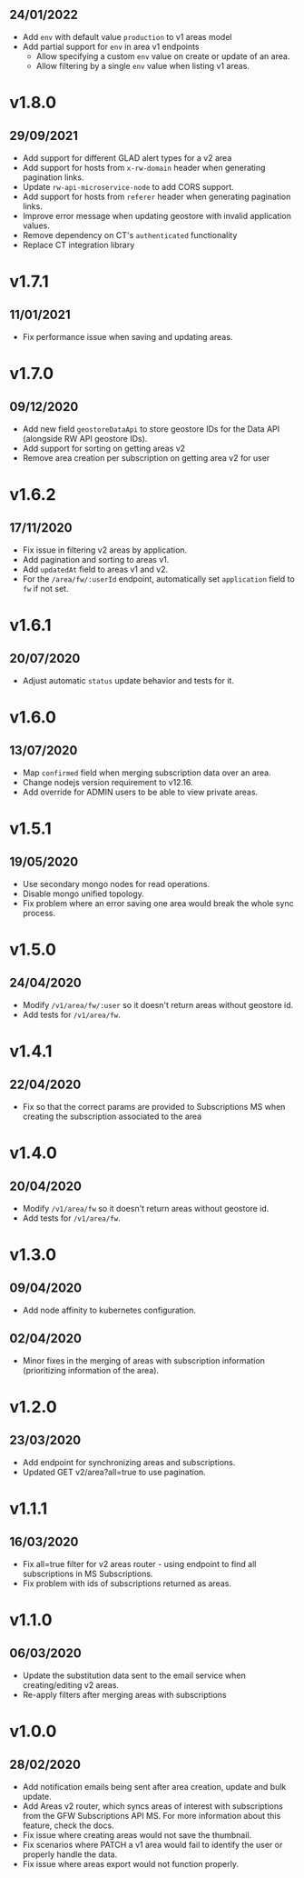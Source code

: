 ## 24/01/2022

- Add `env` with default value `production` to v1 areas model
- Add partial support for `env` in area v1 endpoints
  - Allow specifying a custom `env` value on create or update of an area.
  - Allow filtering by a single `env` value when listing v1 areas.

# v1.8.0

## 29/09/2021

- Add support for different GLAD alert types for a v2 area
- Add support for hosts from `x-rw-domain` header when generating pagination links.
- Update `rw-api-microservice-node` to add CORS support.
- Add support for hosts from `referer` header when generating pagination links.
- Improve error message when updating geostore with invalid application values.
- Remove dependency on CT's `authenticated` functionality
- Replace CT integration library

# v1.7.1

## 11/01/2021

- Fix performance issue when saving and updating areas.

# v1.7.0

## 09/12/2020

- Add new field `geostoreDataApi` to store geostore IDs for the Data API (alongside RW API geostore IDs).
- Add support for sorting on getting areas v2
- Remove area creation per subscription on getting area v2 for user

# v1.6.2

## 17/11/2020

- Fix issue in filtering v2 areas by application.
- Add pagination and sorting to areas v1.
- Add `updatedAt` field to areas v1 and v2.
- For the `/area/fw/:userId` endpoint, automatically set `application` field to `fw` if not set.

# v1.6.1

## 20/07/2020

- Adjust automatic `status` update behavior and tests for it.

# v1.6.0

## 13/07/2020

- Map `confirmed` field when merging subscription data over an area.
- Change nodejs version requirement to v12.16.
- Add override for ADMIN users to be able to view private areas.

# v1.5.1

## 19/05/2020

- Use secondary mongo nodes for read operations.
- Disable mongo unified topology.
- Fix problem where an error saving one area would break the whole sync process.

# v1.5.0

## 24/04/2020

- Modify `/v1/area/fw/:user` so it doesn't return areas without geostore id.
- Add tests for `/v1/area/fw`.

# v1.4.1

## 22/04/2020

- Fix so that the correct params are provided to Subscriptions MS when creating the subscription associated to the area

# v1.4.0

## 20/04/2020

- Modify `/v1/area/fw` so it doesn't return areas without geostore id.
- Add tests for `/v1/area/fw`.

# v1.3.0

## 09/04/2020

- Add node affinity to kubernetes configuration.

## 02/04/2020

- Minor fixes in the merging of areas with subscription information (prioritizing information of the area).

# v1.2.0

## 23/03/2020

- Add endpoint for synchronizing areas and subscriptions.
- Updated GET v2/area?all=true to use pagination.

# v1.1.1

## 16/03/2020

- Fix all=true filter for v2 areas router - using endpoint to find all subscriptions in MS Subscriptions.
- Fix problem with ids of subscriptions returned as areas.

# v1.1.0

## 06/03/2020

- Update the substitution data sent to the email service when creating/editing v2 areas.
- Re-apply filters after merging areas with subscriptions

# v1.0.0

## 28/02/2020

- Add notification emails being sent after area creation, update and bulk update.
- Add Areas v2 router, which syncs areas of interest with subscriptions from the GFW Subscriptions API MS. For more information about this feature, check the docs.
- Fix issue where creating areas would not save the thumbnail.
- Fix scenarios where PATCH a v1 area would fail to identify the user or properly handle the data.
- Fix issue where areas export would not function properly.
